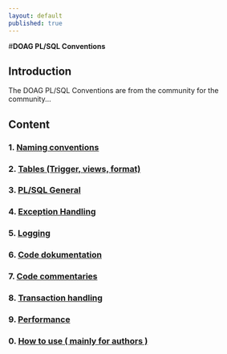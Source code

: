 ```yaml
---
layout: default
published: true
---
```






#**DOAG PL/SQL Conventions**


## Introduction
The DOAG PL/SQL Conventions are from the community for the community...
## Content
### 1. [Naming conventions](namingconventions.html)
### 2. [Tables (Trigger, views, format)]( tables.html)
### 3. [PL/SQL General](plsqlgeneral.html)
### 4. [Exception Handling](exceptions.html)
### 5. [Logging](logging.html)
### 6. [Code dokumentation](codedocs.html)
### 7. [Code commentaries](codecomments.html)
### 8. [Transaction handling](transactions.html)
### 9. [Performance](performance.html)
### 0. [How to use ( mainly for authors )](howto.html)
